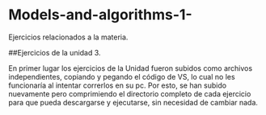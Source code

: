 # Models-and-algorithms-1-
Ejercicios relacionados a la materia.

##Ejercicios de la unidad 3.

En primer lugar los ejercicios de la Unidad fueron subidos como archivos independientes, copiando y pegando el código de VS, lo cual no les funcionaría al intentar correrlos en su pc.
Por esto, se han subido nuevamente pero comprimiendo el directorio completo de cada ejercicio para que pueda descargarse y ejecutarse, sin necesidad de cambiar nada. 
